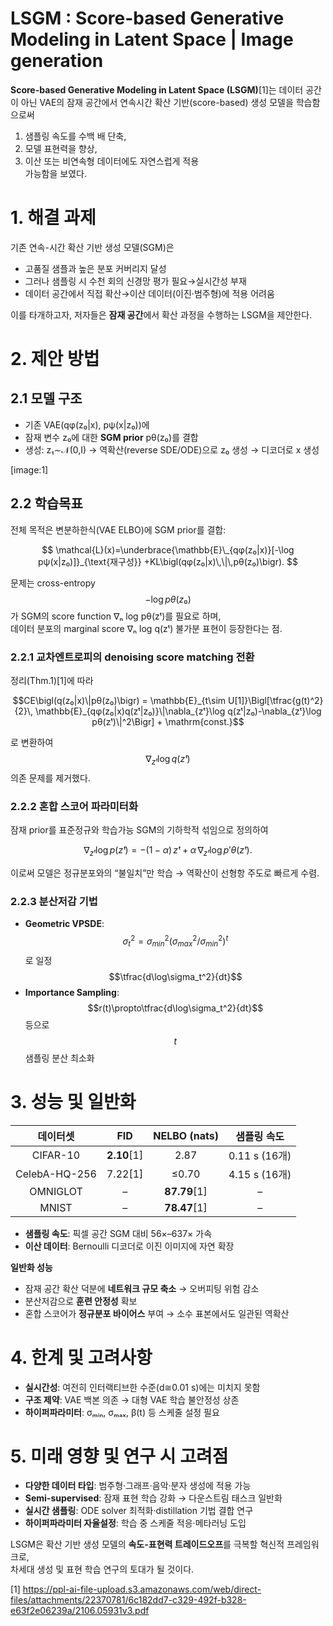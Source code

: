 # LSGM : Score-based Generative Modeling in Latent Space | Image generation

**Score-based Generative Modeling in Latent Space (LSGM)**[1]는 데이터 공간이 아닌 VAE의 잠재 공간에서 연속시간 확산 기반(score-based) 생성 모델을 학습함으로써  
1) 샘플링 속도를 수백 배 단축,  
2) 모델 표현력을 향상,  
3) 이산 또는 비연속형 데이터에도 자연스럽게 적용  
가능함을 보였다.

# 1. 해결 과제  
기존 연속-시간 확산 기반 생성 모델(SGM)은  
- 고품질 샘플과 높은 분포 커버리지 달성  
- 그러나 샘플링 시 수천 회의 신경망 평가 필요→실시간성 부재  
- 데이터 공간에서 직접 확산→이산 데이터(이진·범주형)에 적용 어려움  

이를 타개하고자, 저자들은 **잠재 공간**에서 확산 과정을 수행하는 LSGM을 제안한다.

# 2. 제안 방법

## 2.1 모델 구조  
- 기존 VAE(qφ(z₀|x), pψ(x|z₀))에  
- 잠재 변수 z₀에 대한 **SGM prior** pθ(z₀)를 결합  
- 생성: z₁∼𝒩(0,I) → 역확산(reverse SDE/ODE)으로 z₀ 생성 → 디코더로 x 생성  

[image:1]

## 2.2 학습목표  
전체 목적은 변분하한식(VAE ELBO)에 SGM prior를 결합:

$$
\mathcal{L}(x)=\underbrace{\mathbb{E}\_{qφ(z₀|x)}[-\log pψ(x|z₀)]}_{\text{재구성}}
+KL\bigl(qφ(z₀|x)\,\|\,pθ(z₀)\bigr).
$$

문제는 cross-entropy $$−\log pθ(z₀)$$가 SGM의 score function ∇ₙ log pθ(zᵗ)를 필요로 하며,  
데이터 분포의 marginal score ∇ₙ log q(zᵗ) 불가분 표현이 등장한다는 점.  

### 2.2.1 교차엔트로피의 denoising score matching 전환  
정리(Thm.1)[1]에 따라

```math
CE\bigl(q(z₀|x)\|pθ(z₀)\bigr)
=
\mathbb{E}_{t\sim U[1]}\Bigl[\tfrac{g(t)^2}{2}\,
\mathbb{E}_{qφ(z₀|x)q(zᵗ|z₀)}\|\nabla_{zᵗ}\log q(zᵗ|z₀)-\nabla_{zᵗ}\log pθ(zᵗ)\|^2\Bigr]
+ \mathrm{const.}
```

로 변환하여 $$\nabla_{zᵗ}\log q(zᵗ)$$ 의존 문제를 제거했다.

### 2.2.2 혼합 스코어 파라미터화  
잠재 prior를 표준정규와 학습가능 SGM의 기하학적 섞임으로 정의하여  

$$
\nabla_{zᵗ}\log p(zᵗ)
=-(1-\alpha)\,zᵗ + \alpha\,\nabla_{zᵗ}\log p'θ(zᵗ).
$$

이로써 모델은 정규분포와의 “불일치”만 학습 → 역확산이 선형항 주도로 빠르게 수렴.

### 2.2.3 분산저감 기법  
- **Geometric VPSDE**: $$\sigma_t^2=\sigma_{min}^2(\sigma_{max}^2/\sigma_{min}^2)^t$$ 로 일정 $$\tfrac{d\log\sigma_t^2}{dt}$$  
- **Importance Sampling**: $$r(t)\propto\tfrac{d\log\sigma_t^2}{dt}$$ 등으로 $$t$$ 샘플링 분산 최소화  

# 3. 성능 및 일반화

| 데이터셋      | FID   | NELBO (nats) | 샘플링 속도      |
|:-------------:|:-----:|:------------:|:----------------:|
| CIFAR-10      | **2.10**[1]  | 2.87     |  0.11 s (16개)  |
| CelebA-HQ-256 | 7.22[1] | ≤0.70    |  4.15 s (16개)  |
| OMNIGLOT      | –     | **87.79**[1]  | –                |
| MNIST         | –     | **78.47**[1]  | –                |

- **샘플링 속도**: 픽셀 공간 SGM 대비 56×–637× 가속  
- **이산 데이터**: Bernoulli 디코더로 이진 이미지에 자연 확장  

**일반화 성능**  
- 잠재 공간 확산 덕분에 **네트워크 규모 축소** → 오버피팅 위험 감소  
- 분산저감으로 **훈련 안정성** 확보  
- 혼합 스코어가 **정규분포 바이어스** 부여 → 소수 표본에서도 일관된 역확산  

# 4. 한계 및 고려사항

- **실시간성**: 여전히 인터랙티브한 수준(d≅0.01 s)에는 미치지 못함  
- **구조 제약**: VAE 백본 의존 → 대형 VAE 학습 불안정성 상존  
- **하이퍼파라미터**: σₘᵢₙ, σₘₐₓ, β(t) 등 스케줄 설정 필요  

# 5. 미래 영향 및 연구 시 고려점

- **다양한 데이터 타입**: 범주형·그래프·음악·분자 생성에 적용 가능  
- **Semi-supervised**: 잠재 표현 학습 강화 → 다운스트림 태스크 일반화  
- **실시간 샘플링**: ODE solver 최적화·distillation 기법 결합 연구  
- **하이퍼파라미터 자율설정**: 학습 중 스케줄 적응·메타러닝 도입  

LSGM은 확산 기반 생성 모델의 **속도-표현력 트레이드오프**를 극복할 혁신적 프레임워크로,  
차세대 생성 및 표현 학습 연구의 토대가 될 것이다.

[1] https://ppl-ai-file-upload.s3.amazonaws.com/web/direct-files/attachments/22370781/6c182dd7-c329-492f-b328-e63f2e06239a/2106.05931v3.pdf
